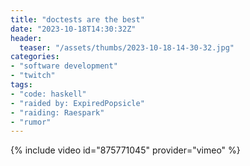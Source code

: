 ```yaml
---
title: "doctests are the best"
date: "2023-10-18T14:30:32Z"
header:
  teaser: "/assets/thumbs/2023-10-18-14-30-32.jpg"
categories:
- "software development"
- "twitch"
tags:
- "code: haskell"
- "raided by: ExpiredPopsicle"
- "raiding: Raespark"
- "rumor"
---
```

{% include video id="875771045" provider="vimeo" %}
